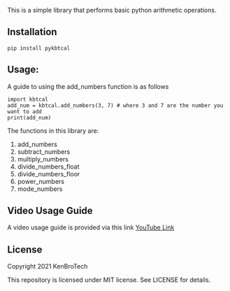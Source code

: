 This is a simple library that performs
basic python arithmetic operations.

## Installation
```
pip install pykbtcal

```

## Usage:
A guide to using the add_numbers function is as follows

```
import kbtcal
add_num = kbtcal.add_numbers(3, 7) # where 3 and 7 are the number you want to add
print(add_num)

```
The functions in this library are:
1. add_numbers
2. subtract_numbers
3. multiply_numbers 
4. divide_numbers_float 
5. divide_numbers_floor
6. power_numbers
7. mode_numbers

## Video Usage Guide
A video usage guide is provided via this link [YouTube Link](https://www.youtube.com/channel/UCsI1eKRkwDGKwBgwTD6_hnQ)

## License
Copyright 2021 KenBroTech

This repository is licensed under MIT license.
See LICENSE for details.
